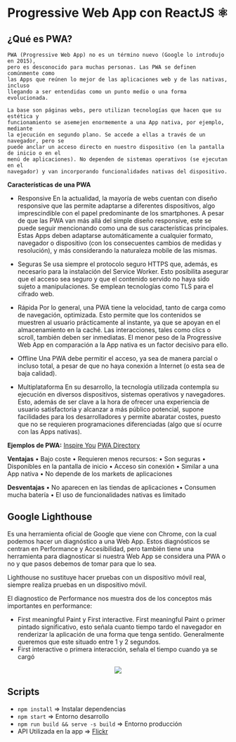 # Progressive Web App con ReactJS ⚛️

## ¿Qué es PWA?
    PWA (Progressive Web App) no es un término nuevo (Google lo introdujo en 2015),
    pero es desconocido para muchas personas. Las PWA se definen comúnmente como
    las Apps que reúnen lo mejor de las aplicaciones web y de las nativas, incluso
    llegando a ser entendidas como un punto medio o una forma evolucionada.

    La base son páginas webs, pero utilizan tecnologías que hacen que su estética y
    funcionamiento se asemejen enormemente a una App nativa, por ejemplo, mediante
    la ejecución en segundo plano. Se accede a ellas a través de un navegador, pero se
    puede anclar un acceso directo en nuestro dispositivo (en la pantalla de inicio o en el
    menú de aplicaciones). No dependen de sistemas operativos (se ejecutan en el
    navegador) y van incorporando funcionalidades nativas del dispositivo.

**Características de una PWA**

* Responsive
    En la actualidad, la mayoría de webs cuentan con diseño responsive que las permite
    adaptarse a diferentes dispositivos, algo imprescindible con el papel predominante de
    los smartphones. A pesar de que las PWA van más allá del simple diseño responsive,
    este se puede seguir mencionando como una de sus características principales. Estas
    Apps deben adaptarse automáticamente a cualquier formato, navegador o dispositivo
    (con los consecuentes cambios de medidas y resolución), y más considerando la
    naturaleza mobile de las mismas.

* Seguras
    Se usa siempre el protocolo seguro HTTPS que, además, es necesario para la
    instalación del Service Worker. Esto posibilita asegurar que el acceso sea seguro y
    que el contenido servido no haya sido sujeto a manipulaciones. Se emplean
    tecnologías como TLS para el cifrado web.

* Rápida
    Por lo general, una PWA tiene la velocidad, tanto de carga como de navegación,
    optimizada. Esto permite que los contenidos se muestren al usuario prácticamente al
    instante, ya que se apoyan en el almacenamiento en la caché. Las interacciones, tales
    como clics o scroll, también deben ser inmediatas. El menor peso de la Progressive
    Web App en comparación a la App nativa es un factor decisivo para ello.

* Offline
    Una PWA debe permitir el acceso, ya sea de manera parcial o incluso total, a pesar
    de que no haya conexión a Internet (o esta sea de baja calidad).

* Multiplataforma
    En su desarrollo, la tecnología utilizada contempla su ejecución en diversos
    dispositivos, sistemas operativos y navegadores. Esto, además de ser clave a la hora
    de ofrecer una experiencia de usuario satisfactoria y alcanzar a más público
    potencial, supone facilidades para los desarrolladores y permite abaratar costes,
    puesto que no se requieren programaciones diferenciadas (algo que sí ocurre con las
    Apps nativas).

**Ejemplos de PWA:**
[Inspire You](https://appstronauts.co/blog/3-examples-of-successful-pwas-that-will-inspire-you/)
[PWA Directory](https://pwa-directory.appspot.com/)

**Ventajas**
    • Bajo coste
    • Requieren menos recursos:
    • Son seguras
    • Disponibles en la pantalla de inicio
    • Acceso sin conexión
    • Similar a una App nativa
    • No depende de los markets de aplicaciones

**Desventajas**
    • No aparecen en las tiendas de aplicaciones
    • Consumen mucha batería
    • El uso de funcionalidades nativas es limitado


## Google Lighthouse

Es una herramienta oficial de Google que viene con Chrome, con la cual podemos
hacer un diagnóstico a una Web App. Estos diagnósticos se centran en Performance y
Accesibilidad, pero también tiene una herramienta para diagnosticar si nuestra Web
App se considera una PWA o no y que pasos debemos de tomar para que lo sea.

Lighthouse no sustituye hacer pruebas con un dispositivo móvil real, siempre realiza
pruebas en un dispositivo móvil.

El diagnostico de Performance nos muestra dos de los conceptos más importantes en performance: 

 * First meaningful Paint y First interactive.
    First meaningful Paint o primer pintado significativo, esto señala cuanto tiempo tardo el navegador en renderizar la aplicación de una forma que tenga sentido.
    Generalmente queremos que este situado entre 1 y 2 segundos.
 * First interactive o primera interacción, señala el tiempo cuando ya se cargó 

<div align="center">
  <img src="https://developers.google.com/web/ilt/pwa/img/85ba5f21895251ff.png">
</div>

## Scripts

- `npm install` => Instalar dependencias
- `npm start` => Entorno desarrollo
- `npm run build && serve -s build` => Entorno producción
- API Utilizada en la app => [Flickr](https://www.flickr.com/services/api/)
